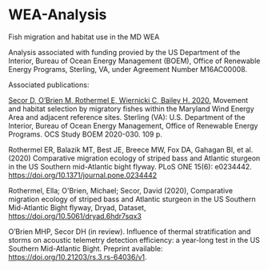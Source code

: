 # WEA-Analysis
Fish migration and habitat use in the MD WEA

Analysis associated with funding provied by the US Department of the Interior, Bureau of Ocean Energy Management (BOEM), Office of Renewable Energy Programs, Sterling, VA, under Agreement Number M16AC00008.

Associated publications:

[Secor D, O’Brien M, Rothermel E, Wiernicki C, Bailey H. 2020.](https://espis.boem.gov/final%20reports/BOEM_2020-030.pdf) Movement and habitat selection by
migratory fishes within the Maryland Wind Energy Area and adjacent reference sites. Sterling
(VA): U.S. Department of the Interior, Bureau of Ocean Energy Management, Office of
Renewable Energy Programs. OCS Study BOEM 2020-030. 109 p.

Rothermel ER, Balazik MT, Best JE, Breece MW, Fox DA, Gahagan BI, et al. (2020) Comparative migration ecology of striped bass and Atlantic sturgeon in the US Southern mid-Atlantic bight flyway. PLoS ONE 15(6): e0234442. https://doi.org/10.1371/journal.pone.0234442

Rothermel, Ella; O'Brien, Michael; Secor, David (2020), Comparative migration ecology of striped bass and Atlantic sturgeon in the US Southern Mid-Atlantic Bight flyway, Dryad, Dataset, https://doi.org/10.5061/dryad.6hdr7sqx3

O’Brien MHP, Secor DH (in review). Influence of thermal stratification and storms on acoustic telemetry detection efficiency: a year-long test in the US Southern Mid-Atlantic Bight. Preprint available: https://doi.org/10.21203/rs.3.rs-64036/v1. 
